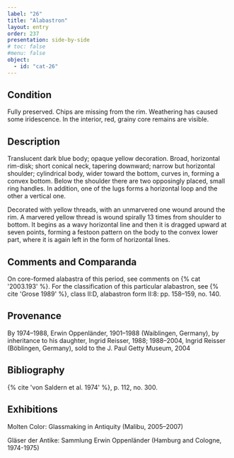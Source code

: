 ```yaml
---
label: "26"
title: "Alabastron"
layout: entry
order: 237
presentation: side-by-side
# toc: false
#menu: false 
object:
  - id: "cat-26"
---
```


## Condition

Fully preserved. Chips are missing from the rim. Weathering has caused some iridescence. In the interior, red, grainy core remains are visible.

## Description

Translucent dark blue body; opaque yellow decoration. Broad, horizontal rim-disk; short conical neck, tapering downward; narrow but horizontal shoulder; cylindrical body, wider toward the bottom, curves in, forming a convex bottom. Below the shoulder there are two opposingly placed, small ring handles. In addition, one of the lugs forms a horizontal loop and the other a vertical one.

Decorated with yellow threads, with an unmarvered one wound around the rim. A marvered yellow thread is wound spirally 13 times from shoulder to bottom. It begins as a wavy horizontal line and then it is dragged upward at seven points, forming a festoon pattern on the body to the convex lower part, where it is again left in the form of horizontal lines.

## Comments and Comparanda

On core-formed alabastra of this period, see comments on {% cat '2003.193' %}. For the classification of this particular alabastron, see {% cite 'Grose 1989' %}, class II:D, alabastron form II:8: pp. 158–159, no. 140.

## Provenance

By 1974–1988, Erwin Oppenländer, 1901–1988 (Waiblingen, Germany), by inheritance to his daughter, Ingrid Reisser, 1988; 1988–2004, Ingrid Reisser (Böblingen, Germany), sold to the J. Paul Getty Museum, 2004

## Bibliography

{% cite 'von Saldern et al. 1974' %}, p. 112, no. 300.

## Exhibitions

Molten Color: Glassmaking in Antiquity (Malibu, 2005–2007)

Gläser der Antike: Sammlung Erwin Oppenländer (Hamburg and Cologne, 1974-1975)
